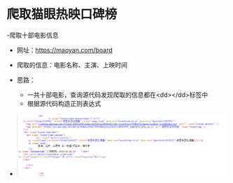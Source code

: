 # 爬取猫眼热映口碑榜

-爬取十部电影信息
- 网址：https://maoyan.com/board
- 爬取的信息：电影名称、主演、上映时间

- 思路：
  - 一共十部电影，查询源代码发现爬取的信息都在\<dd>\</dd>标签中
  - 根据源代码构造正则表达式
- ![源码](https://github.com/LeslieOOZ/maoyan/blob/master/ph.png)
